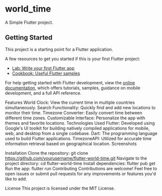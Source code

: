 # world_time

A Simple Flutter project.

## Getting Started

This project is a starting point for a Flutter application.

A few resources to get you started if this is your first Flutter project:

- [Lab: Write your first Flutter app](https://docs.flutter.dev/get-started/codelab)
- [Cookbook: Useful Flutter samples](https://docs.flutter.dev/cookbook)

For help getting started with Flutter development, view the
[online documentation](https://docs.flutter.dev/), which offers tutorials,
samples, guidance on mobile development, and a full API reference.

Features
World Clock: View the current time in multiple countries simultaneously.
Search Functionality: Quickly find and add new locations to monitor their time.
Timezone Converter: Easily convert time between different time zones.
Customizable Interface: Personalize the app with themes and favorite locations.
Technologies Used
Flutter: Developed using Google's UI toolkit for building natively compiled applications for mobile, web, and desktop from a single codebase.
Dart: The programming language used to build Flutter applications.
TimezoneAPI: Utilized for accurate time information retrieval based on geographical location.
Screenshots


Installation
Clone the repository: git clone https://github.com/yourusername/flutter-world-time.git
Navigate to the project directory: cd flutter-world-time
Install dependencies: flutter pub get
Run the app: flutter run
Contributing
Contributions are welcome! Feel free to open issues or submit pull requests for any improvements or features you'd like to add.

License
This project is licensed under the MIT License.
